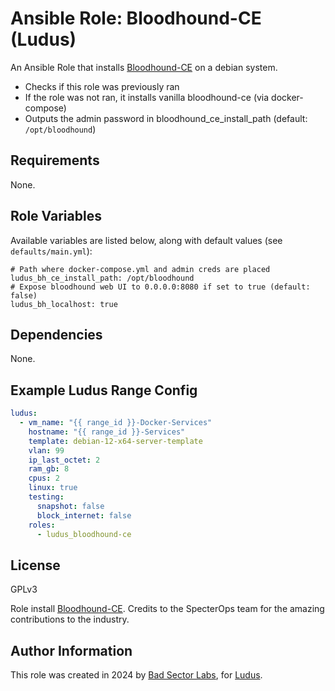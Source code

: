 # Ansible Role: Bloodhound-CE (Ludus)

An Ansible Role that installs [Bloodhound-CE](https://github.com/SpecterOps/BloodHound) on a debian system.

- Checks if this role was previously ran
- If the role was not ran, it installs vanilla bloodhound-ce (via docker-compose)
- Outputs the admin password in bloodhound_ce_install_path (default: `/opt/bloodhound`)

## Requirements

None.

## Role Variables

Available variables are listed below, along with default values (see `defaults/main.yml`):

    # Path where docker-compose.yml and admin creds are placed
    ludus_bh_ce_install_path: /opt/bloodhound
    # Expose bloodhound web UI to 0.0.0.0:8080 if set to true (default: false)
    ludus_bh_localhost: true

## Dependencies

None.

## Example Ludus Range Config

```yaml
ludus:
  - vm_name: "{{ range_id }}-Docker-Services"
    hostname: "{{ range_id }}-Services"
    template: debian-12-x64-server-template
    vlan: 99
    ip_last_octet: 2
    ram_gb: 8
    cpus: 2
    linux: true
    testing:
      snapshot: false
      block_internet: false
    roles:
      - ludus_bloodhound-ce
```

## License

GPLv3

Role install [Bloodhound-CE](https://github.com/SpecterOps/BloodHound). Credits to the SpecterOps team for the amazing contributions to the industry.

## Author Information

This role was created in 2024 by [Bad Sector Labs](https://badsectorlabs.com/), for [Ludus](https://ludus.cloud/).
